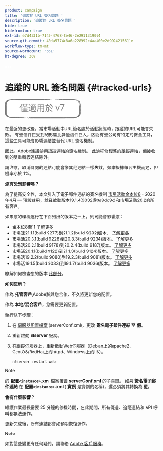```yaml
---
product: campaign
title: '追蹤的 URL 簽名問題 '
description: '追蹤的 URL 簽名問題 '
hide: true
hidefromtoc: true
exl-id: e7d4331b-7149-4768-8e46-2e2911319074
source-git-commit: 40da5774c8a6a228992c4aa400e2d9924215611e
workflow-type: tm+mt
source-wordcount: '361'
ht-degree: 36%

---
```


# 追蹤的 URL 簽名問題 {#tracked-urls}

![](../../assets/v7-only.svg)

在最近的更改後，當市場活動中URL簽名處於活動狀態時，跟蹤的URL可能會失敗。 有些信件匣受到的影響比其他信件匣大，因為有些公司有特定的安全工具，這些工具可能會影響連結並替代 URL 簽名機制。

因此，Adobe建議禁用跟蹤連結的簽名機制。 此過程修復舊的跟蹤連結，但接收到的雙重轉義連結除外。

請注意，取消訂閱的連結可能會像其他連結一樣失效，頻率根據每台主機而定，但機率小於 1%。

**您有受到影響嗎？**

為了提高安全性，本文引入了電子郵件連結的簽名機制 [市場活動金本位8](../../rn/using/gold-standard.md#gs8) - 2020年4月 — 預設啟用，並且啟動版本19.1.4(9032@3a9dc9c)和市場活動20.2的所有客戶。

如果您的環境運行在下面列出的版本之一上，則可能會影響您：

* 金本位8至11 [了解更多](../../rn/using/gold-standard.md#gs-8)
* 市場活21.1.1(build 9277)到21.1.2(build 9282)版本。 [了解更多](../../rn/using/latest-release.md)
* 市場活20.3.1(build 9228)到20.3.3(build 9234)版本。 [了解更多](../../rn/using/release--2020.md#release-20-3)
* 市場活20.2.1(build 9178)到20.2.4(build 9187)版本。 [了解更多](../../rn/using/release--2020.md#release-20-2)
* 市場活20.1.1(build 9122)到21.1.3(build 9124)版本。 [了解更多](../../rn/using/release--2020.md#release-20-1)
* 市場活19.2.2(build 9080)到19.2.3(build 9081)版本。 [了解更多](../../rn/using/release--2019.md#release-19-2)
* 市場活19.1.5(build 9033)到19.1.7(build 9036)版本。 [了解更多](../../rn/using/release--2019.md#release-19-1)


瞭解如何檢查您的版本 [此部分](../../platform/using/launching-adobe-campaign.md#getting-your-campaign-version)。

**如何更新？**

作為 **托管客戶**,Adobe將與您合作，不久將更新您的配置。

作為 **本地/混合客戶**，您需要更新配置。

執行以下步驟：

1. 在 [伺服器配置檔案](../../installation/using/the-server-configuration-file.md) (serverConf.xml)，更改 **簽名電子郵件連結** 至 **假**。
1. 重新啟動 **nlserver** 服務。
1. 在跟蹤伺服器上，重新啟動Web伺服器（Debian上的apache2、CentOS/RedHat上的httpd、Windows上的IIS）。

   ```
   nlserver restart web
   ```

>[!NOTE]
>
>的 **配置`<instance>`.xml** 檔案覆蓋 **serverConf.xml** 的子菜單。 如果 **簽名電子郵件連結** 在  **配置`<instance>`.xml** ( **實例** 是實例的名稱)，還必須將其轉換為 **假**。

**會有什麼影響？**

維護作業最長需要 25 分鐘的停機時間，在此期間，所有傳送、追蹤連結和 API 呼叫都無法運作。

更新完成後，所有連結都會如預期恢復運作。

>[!NOTE]
>
>如對這些變更有任何疑問，請聯絡 [Adobe 客戶服務](https://helpx.adobe.com/tw/enterprise/admin-guide.html/enterprise/using/support-for-experience-cloud.ug.html)。
